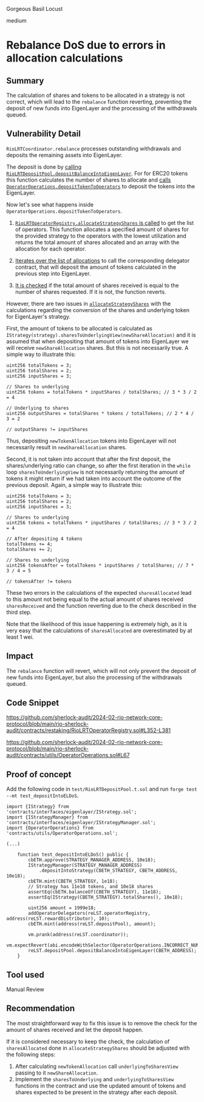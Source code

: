 Gorgeous Basil Locust

medium

# Rebalance DoS due to errors in allocation calculations

## Summary

The calculation of shares and tokens to be allocated in a strategy is not correct, which will lead to the `rebalance` function reverting, preventing the deposit of new funds into EigenLayer and the processing of the withdrawals queued.

## Vulnerability Detail

`RioLRTCoordinator.rebalance` processes outstanding withdrawals and deposits the remaining assets into EigenLayer.

The deposit is done by [calling `RioLRTDepositPool.depositBalanceIntoEigenLayer`](https://github.com/sherlock-audit/2024-02-rio-network-core-protocol/blob/main/rio-sherlock-audit/contracts/restaking/RioLRTCoordinator.sol#L132). For for ERC20 tokens this function calculates the number of shares to allocate and [calls `OperatorOperations.depositTokenToOperators`](https://github.com/sherlock-audit/2024-02-rio-network-core-protocol/blob/main/rio-sherlock-audit/contracts/restaking/RioLRTDepositPool.sol#L66) to deposit the tokens into the EigenLayer.

Now let's see what happens inside `OperatorOperations.depositTokenToOperators`.

1. [`RioLRTOperatorRegistry.allocateStrategyShares` is called](https://github.com/sherlock-audit/2024-02-rio-network-core-protocol/blob/main/rio-sherlock-audit/contracts/utils/OperatorOperations.sol#L57-L59) to get the list of operators. This function allocates a specified amount of shares for the provided strategy to the operators with the lowest utilization and returns the total amount of shares allocated and an array with the allocation for each operator.

2. [Iterates over the list of allocations](https://github.com/sherlock-audit/2024-02-rio-network-core-protocol/blob/main/rio-sherlock-audit/contracts/utils/OperatorOperations.sol#L61-L66) to call the corresponding delegator contract, that will deposit the amount of tokens calculated in the previous step into EigenLayer.

3. [It is checked](https://github.com/sherlock-audit/2024-02-rio-network-core-protocol/blob/main/rio-sherlock-audit/contracts/utils/OperatorOperations.sol#L67) if the total amount of shares received is equal to the number of shares requested. If it is not, the function reverts.

However, there are two issues in [`allocateStrategyShares`](https://github.com/sherlock-audit/2024-02-rio-network-core-protocol/blob/main/rio-sherlock-audit/contracts/restaking/RioLRTOperatorRegistry.sol#L342-L392) with the calculations regarding the conversion of the shares and underlying token for EigenLayer's strategy.

First, the amount of tokens to be allocated is calculated as `IStrategy(strategy).sharesToUnderlyingView(newShareAllocation)` and it is assumed that when depositing that amount of tokens into EigenLayer we will receive `newShareAllocation` shares. But this is not necessarily true. A simple way to illustrate this:

```solidity
uint256 totalTokens = 3;
uint256 totalShares = 2;
uint256 inputShares = 3;

// Shares to underlying
uint256 tokens = totalTokens * inputShares / totalShares; // 3 * 3 / 2 = 4

// Underlying to shares
uint256 outputShares = totalShares * tokens / totalTokens; // 2 * 4 / 3 = 2

// outputShares != inputShares
```

Thus, depositing `newTokenAllocation` tokens into EigenLayer will not necessarily result in `newShareAllocation` shares.

Second, it is not taken into account that after the first deposit, the shares/underlying ratio can change, so after the first iteration in the `while` loop `sharesToUnderlyingView` is not necessarily returning the amount of tokens it might return if we had taken into account the outcome of the previous deposit. Again, a simple way to illustrate this:

```solidity
uint256 totalTokens = 3;
uint256 totalShares = 2;
uint256 inputShares = 3;

// Shares to underlying
uint256 tokens = totalTokens * inputShares / totalShares; // 3 * 3 / 2 = 4

// After depositing 4 tokens
totalTokens += 4;
totalShares += 2;

// Shares to underlying
uint256 tokensAfter = totalTokens * inputShares / totalShares; // 7 * 3 / 4 = 5

// tokensAfter != tokens
```

These two errors in the calculations of the expected `sharesAllocated` lead to this amount not being equal to the actual amount of shares received `sharesReceived` and the function reverting due to the check described in the third step.

Note that the likelihood of this issue happening is extremely high, as it is very easy that the calculations of `sharesAllocated` are overestimated by at least 1 wei.

## Impact

The `rebalance` function will revert, which will not only prevent the deposit of new funds into EigenLayer, but also the processing of the withdrawals queued. 

## Code Snippet

https://github.com/sherlock-audit/2024-02-rio-network-core-protocol/blob/main/rio-sherlock-audit/contracts/restaking/RioLRTOperatorRegistry.sol#L352-L381

https://github.com/sherlock-audit/2024-02-rio-network-core-protocol/blob/main/rio-sherlock-audit/contracts/utils/OperatorOperations.sol#L67

## Proof of concept

Add the following code in `test/RioLRTDepositPool.t.sol` and run `forge test --mt test_depositIntoELDoS`.

```solidity
import {IStrategy} from 'contracts/interfaces/eigenlayer/IStrategy.sol';
import {IStrategyManager} from 'contracts/interfaces/eigenlayer/IStrategyManager.sol';
import {OperatorOperations} from 'contracts/utils/OperatorOperations.sol';

(...)

    function test_depositIntoELDoS() public {
        cbETH.approve(STRATEGY_MANAGER_ADDRESS, 10e18);
        IStrategyManager(STRATEGY_MANAGER_ADDRESS)
            .depositIntoStrategy(CBETH_STRATEGY, CBETH_ADDRESS, 10e18);
        cbETH.mint(CBETH_STRATEGY, 1e18);
        // Strategy has 11e18 tokens, and 10e18 shares
        assertEq(cbETH.balanceOf(CBETH_STRATEGY), 11e18);
        assertEq(IStrategy(CBETH_STRATEGY).totalShares(), 10e18);

        uint256 amount = 1999e18;
        addOperatorDelegators(reLST.operatorRegistry, address(reLST.rewardDistributor), 10);
        cbETH.mint(address(reLST.depositPool), amount);

        vm.prank(address(reLST.coordinator));
        vm.expectRevert(abi.encodeWithSelector(OperatorOperations.INCORRECT_NUMBER_OF_SHARES_RECEIVED.selector));
        reLST.depositPool.depositBalanceIntoEigenLayer(CBETH_ADDRESS);
    }
```

## Tool used

Manual Review

## Recommendation

The most straightforward way to fix this issue is to remove the check for the amount of shares received and let the deposit happen.

If it is considered necessary to keep the check, the calculation of `sharesAllocated` done in `allocateStrategyShares` should be adjusted with the following steps:

1. After calculating `newTokenAllocation` call `underlyingToSharesView` passing to it `newShareAllocation`.
2. Implement the `sharesToUnderlying` and `underlyingToSharesView` functions in the contract and use the updated amount of tokens and shares expected to be present in the strategy after each deposit.